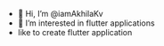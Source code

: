 - 👋 Hi, I’m @iamAkhilaKv
- 👀 I’m interested in flutter applications
- like to create flutter application
  


<!---
iamAkhilaKv/iamAkhilaKv is a ✨ special ✨ repository because its `README.md` (this file) appears on your GitHub profile.
You can click the Preview link to take a look at your changes.
--->
